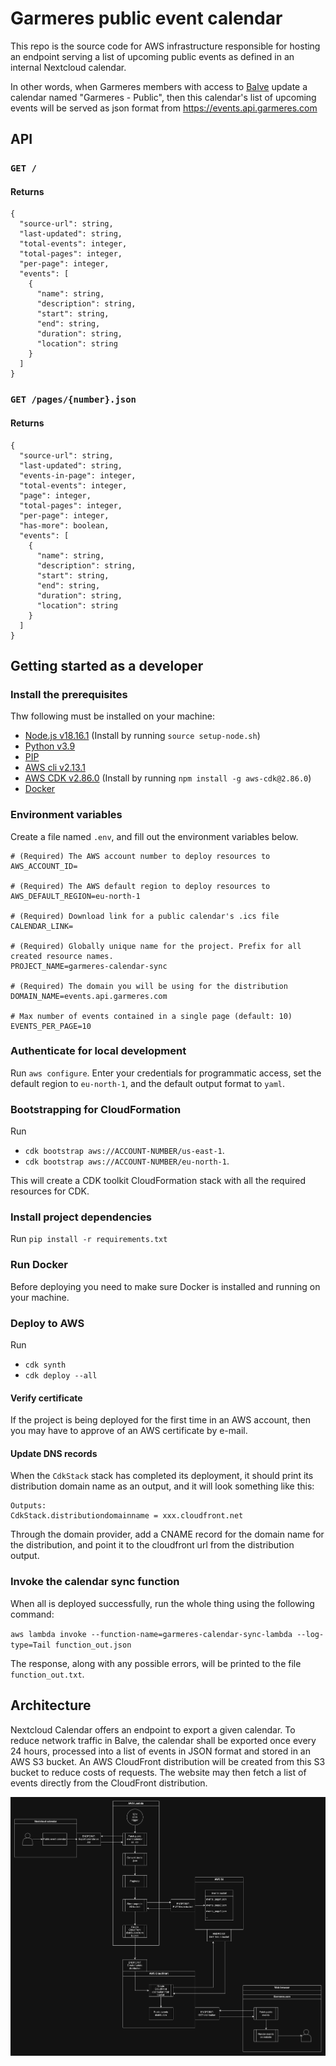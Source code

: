 # Garmeres public event calendar

This repo is the source code for AWS infrastructure responsible for hosting an endpoint serving a list of upcoming
public events as defined in an internal Nextcloud calendar.

In other words, when Garmeres members with access to [Balve](https://balve.garmeres.com) update a calendar named
"Garmeres - Public", then this calendar's list of upcoming events will be served as json format from
https://events.api.garmeres.com

## API

### `GET /`

#### Returns

```
{
  "source-url": string,
  "last-updated": string,
  "total-events": integer,
  "total-pages": integer,
  "per-page": integer,
  "events": [
    {
      "name": string,
      "description": string,
      "start": string,
      "end": string,
      "duration": string,
      "location": string
    }
  ]
}
```

### `GET /pages/{number}.json`

#### Returns
```
{
  "source-url": string,
  "last-updated": string,
  "events-in-page": integer,
  "total-events": integer,
  "page": integer,
  "total-pages": integer,
  "per-page": integer,
  "has-more": boolean,
  "events": [
    {
      "name": string,
      "description": string,
      "start": string,
      "end": string,
      "duration": string,
      "location": string
    }
  ]
}
```

## Getting started as a developer

### Install the prerequisites

Thw following must be installed on your machine:
- [Node.js v18.16.1](https://nodejs.org/en/download) (Install by running `source setup-node.sh`)
- [Python v3.9](https://www.python.org/)
- [PIP](https://pypi.org/project/pip/)
- [AWS cli v2.13.1](https://aws.amazon.com/cli/)
- [AWS CDK v2.86.0](https://docs.aws.amazon.com/cdk/v2/guide/getting_started.html) (Install by running
`npm install -g aws-cdk@2.86.0`)
- [Docker](https://www.docker.com/)

### Environment variables

Create a file named `.env`, and fill out the environment variables below.

```
# (Required) The AWS account number to deploy resources to
AWS_ACCOUNT_ID=

# (Required) The AWS default region to deploy resources to
AWS_DEFAULT_REGION=eu-north-1

# (Required) Download link for a public calendar's .ics file
CALENDAR_LINK=

# (Required) Globally unique name for the project. Prefix for all created resource names.
PROJECT_NAME=garmeres-calendar-sync

# (Required) The domain you will be using for the distribution
DOMAIN_NAME=events.api.garmeres.com

# Max number of events contained in a single page (default: 10)
EVENTS_PER_PAGE=10
```

### Authenticate for local development

Run `aws configure`. Enter your credentials for programmatic access, set the default region to `eu-north-1`, and the
default output format to `yaml`.

### Bootstrapping for CloudFormation

Run
- `cdk bootstrap aws://ACCOUNT-NUMBER/us-east-1`.
- `cdk bootstrap aws://ACCOUNT-NUMBER/eu-north-1`.

This will create a CDK toolkit CloudFormation stack with all the required resources for CDK.

### Install project dependencies

Run `pip install -r requirements.txt`

### Run Docker

Before deploying you need to make sure Docker is installed and running on your machine.

### Deploy to AWS

Run
- `cdk synth`
- `cdk deploy --all`

#### Verify certificate

If the project is being deployed for the first time in an AWS account, then you may have to approve of an AWS
certificate by e-mail.

#### Update DNS records

When the `CdkStack` stack has completed its deployment, it should print its distribution domain name as an output,
and it will look something like this:

````
Outputs:
CdkStack.distributiondomainname = xxx.cloudfront.net
````

Through the domain provider, add a CNAME record for the domain name for the distribution, and point it to the cloudfront
url from the distribution output.

### Invoke the calendar sync function

When all is deployed successfully, run the whole thing using the following command:

`aws lambda invoke --function-name=garmeres-calendar-sync-lambda --log-type=Tail function_out.json`

The response, along with any possible errors, will be printed to the file `function_out.txt`.

## Architecture

Nextcloud Calendar offers an endpoint to export a given calendar. To reduce network traffic in Balve, the calendar shall
be exported once every 24 hours, processed into a list of events in JSON format and stored in an AWS S3 bucket. An AWS
CloudFront distribution will be created from this S3 bucket to reduce costs of requests. The website may then fetch a
list of events directly from the CloudFront distribution.

![Architecture diagram](images/diagram.png)
